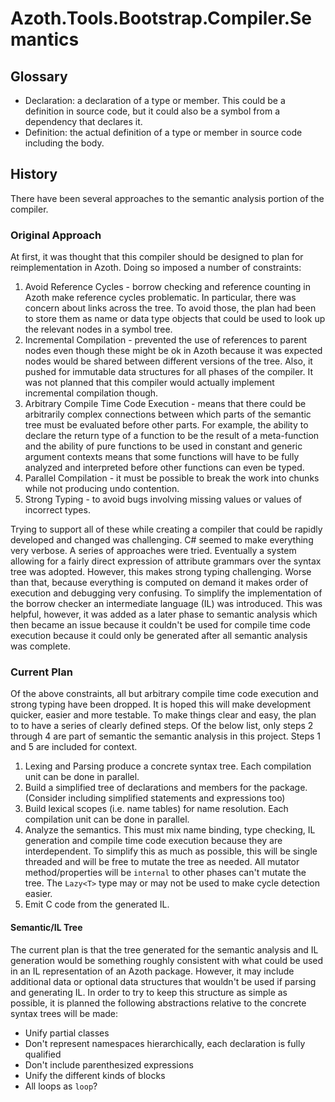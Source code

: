 # Azoth.Tools.Bootstrap.Compiler.Semantics

## Glossary

* Declaration: a declaration of a type or member. This could be a definition in source code, but it
  could also be a symbol from a dependency that declares it.
* Definition: the actual definition of a type or member in source code including the body.

## History

There have been several approaches to the semantic analysis portion of the compiler.

### Original Approach

At first, it was thought that this compiler should be designed to plan for reimplementation in Azoth. Doing so imposed a number of constraints:

1. Avoid Reference Cycles - borrow checking and reference counting in Azoth make reference cycles problematic. In particular, there was concern about links across the tree. To avoid those, the plan had been to store them as name or data type objects that could be used to look up the relevant nodes in a symbol tree.
2. Incremental Compilation - prevented the use of references to parent nodes even though these might be ok in Azoth because it was expected nodes would be shared between different versions of the tree. Also, it pushed for immutable data structures for all phases of the compiler. It was not planned that this compiler would actually implement incremental compilation though.
3. Arbitrary Compile Time Code Execution - means that there could be arbitrarily complex connections between which parts of the semantic tree must be evaluated before other parts. For example, the ability to declare the return type of a function to be the result of a meta-function and the ability of pure functions to be used in constant and generic argument contexts means that some functions will have to be fully analyzed and interpreted before other functions can even be typed.
4. Parallel Compilation - it must be possible to break the work into chunks while not producing undo contention.
5. Strong Typing - to avoid bugs involving missing values or values of incorrect types.

Trying to support all of these while creating a compiler that could be rapidly developed and changed was challenging. C# seemed to make everything very verbose. A series of approaches were tried. Eventually a system allowing for a fairly direct expression of attribute grammars over the syntax tree was adopted. However, this makes strong typing challenging. Worse than that, because everything is computed on demand it makes order of execution and debugging very confusing. To simplify the implementation of the borrow checker an intermediate language (IL) was introduced. This was helpful, however, it was added as a later phase to semantic analysis which then became an issue because it couldn't be used for compile time code execution because it could only be generated after all semantic analysis was complete.

### Current Plan

Of the above constraints, all but arbitrary compile time code execution and strong typing have been dropped. It is hoped this will make development quicker, easier and more testable. To make things clear and easy, the plan to to have a series of clearly defined steps. Of the below list, only steps 2 through 4 are part of semantic the semantic analysis in this project. Steps 1 and 5 are included for context.

1. Lexing and Parsing produce a concrete syntax tree. Each compilation unit can be done in parallel.
2. Build a simplified tree of declarations and members for the package. (Consider including simplified statements and expressions too)
3. Build lexical scopes (i.e. name tables) for name resolution. Each compilation unit can be done in parallel.
4. Analyze the semantics. This must mix name binding, type checking, IL generation and compile time code execution because they are interdependent. To simplify this as much as possible, this will be single threaded and will be free to mutate the tree as needed. All mutator method/properties will be `internal` to other phases can't mutate the tree. The `Lazy<T>` type may or may not be used to make cycle detection easier.
5. Emit C code from the generated IL.

#### Semantic/IL Tree

The current plan is that the tree generated for the semantic analysis and IL generation would be something roughly consistent with what could be used in an IL representation of an Azoth package. However, it may include additional data or optional data structures that wouldn't be used if parsing and generating IL. In order to try to keep this structure as simple as possible, it is planned the following abstractions relative to the concrete syntax trees will be made:

* Unify partial classes
* Don't represent namespaces hierarchically, each declaration is fully qualified
* Don't include parenthesized expressions
* Unify the different kinds of blocks
* All loops as `loop`?
